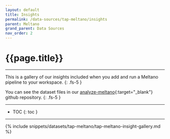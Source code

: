 ```yaml
---
layout: default
title: Insights
permalink: /data-sources/tap-meltano/insights
parent: Meltano
grand_parent: Data Sources
nav_order: 2
---
```


# {{page.title}}

---

This is a gallery of our insights included when you add and run a Meltano pipeline to your workspace.
{: .fs-5 }

You can see the dataset files in our [analyze-meltano](https://github.com/Matatika/analyze-meltano){:target="_blank"} github repository.
{: .fs-5 }

---

- TOC
{: toc }

---

{% include snippets/datasets/tap-meltano/tap-meltano-insight-gallery.md %}
